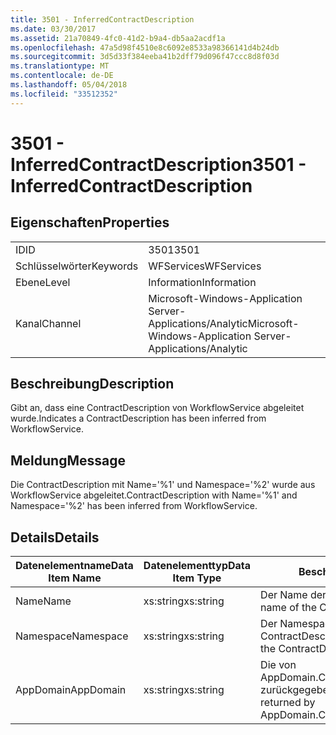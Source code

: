 ```yaml
---
title: 3501 - InferredContractDescription
ms.date: 03/30/2017
ms.assetid: 21a70849-4fc0-41d2-b9a4-db5aa2acdf1a
ms.openlocfilehash: 47a5d98f4510e8c6092e8533a98366141d4b24db
ms.sourcegitcommit: 3d5d33f384eeba41b2dff79d096f47ccc8d8f03d
ms.translationtype: MT
ms.contentlocale: de-DE
ms.lasthandoff: 05/04/2018
ms.locfileid: "33512352"
---
```

# <a name="3501---inferredcontractdescription"></a><span data-ttu-id="1b260-102">3501 - InferredContractDescription</span><span class="sxs-lookup"><span data-stu-id="1b260-102">3501 - InferredContractDescription</span></span>
## <a name="properties"></a><span data-ttu-id="1b260-103">Eigenschaften</span><span class="sxs-lookup"><span data-stu-id="1b260-103">Properties</span></span>  
  
|||  
|-|-|  
|<span data-ttu-id="1b260-104">ID</span><span class="sxs-lookup"><span data-stu-id="1b260-104">ID</span></span>|<span data-ttu-id="1b260-105">3501</span><span class="sxs-lookup"><span data-stu-id="1b260-105">3501</span></span>|  
|<span data-ttu-id="1b260-106">Schlüsselwörter</span><span class="sxs-lookup"><span data-stu-id="1b260-106">Keywords</span></span>|<span data-ttu-id="1b260-107">WFServices</span><span class="sxs-lookup"><span data-stu-id="1b260-107">WFServices</span></span>|  
|<span data-ttu-id="1b260-108">Ebene</span><span class="sxs-lookup"><span data-stu-id="1b260-108">Level</span></span>|<span data-ttu-id="1b260-109">Information</span><span class="sxs-lookup"><span data-stu-id="1b260-109">Information</span></span>|  
|<span data-ttu-id="1b260-110">Kanal</span><span class="sxs-lookup"><span data-stu-id="1b260-110">Channel</span></span>|<span data-ttu-id="1b260-111">Microsoft-Windows-Application Server-Applications/Analytic</span><span class="sxs-lookup"><span data-stu-id="1b260-111">Microsoft-Windows-Application Server-Applications/Analytic</span></span>|  
  
## <a name="description"></a><span data-ttu-id="1b260-112">Beschreibung</span><span class="sxs-lookup"><span data-stu-id="1b260-112">Description</span></span>  
 <span data-ttu-id="1b260-113">Gibt an, dass eine ContractDescription von WorkflowService abgeleitet wurde.</span><span class="sxs-lookup"><span data-stu-id="1b260-113">Indicates a ContractDescription has been inferred from WorkflowService.</span></span>  
  
## <a name="message"></a><span data-ttu-id="1b260-114">Meldung</span><span class="sxs-lookup"><span data-stu-id="1b260-114">Message</span></span>  
 <span data-ttu-id="1b260-115">Die ContractDescription mit Name='%1' und Namespace='%2' wurde aus WorkflowService abgeleitet.</span><span class="sxs-lookup"><span data-stu-id="1b260-115">ContractDescription with Name='%1' and Namespace='%2' has been inferred from WorkflowService.</span></span>  
  
## <a name="details"></a><span data-ttu-id="1b260-116">Details</span><span class="sxs-lookup"><span data-stu-id="1b260-116">Details</span></span>  
  
|<span data-ttu-id="1b260-117">Datenelementname</span><span class="sxs-lookup"><span data-stu-id="1b260-117">Data Item Name</span></span>|<span data-ttu-id="1b260-118">Datenelementtyp</span><span class="sxs-lookup"><span data-stu-id="1b260-118">Data Item Type</span></span>|<span data-ttu-id="1b260-119">Beschreibung</span><span class="sxs-lookup"><span data-stu-id="1b260-119">Description</span></span>|  
|--------------------|--------------------|-----------------|  
|<span data-ttu-id="1b260-120">Name</span><span class="sxs-lookup"><span data-stu-id="1b260-120">Name</span></span>|<span data-ttu-id="1b260-121">xs:string</span><span class="sxs-lookup"><span data-stu-id="1b260-121">xs:string</span></span>|<span data-ttu-id="1b260-122">Der Name der ContractDescription.</span><span class="sxs-lookup"><span data-stu-id="1b260-122">The name of the ContractDescription.</span></span>|  
|<span data-ttu-id="1b260-123">Namespace</span><span class="sxs-lookup"><span data-stu-id="1b260-123">Namespace</span></span>|<span data-ttu-id="1b260-124">xs:string</span><span class="sxs-lookup"><span data-stu-id="1b260-124">xs:string</span></span>|<span data-ttu-id="1b260-125">Der Namespace des ContractDescription.</span><span class="sxs-lookup"><span data-stu-id="1b260-125">The namespace of the ContractDescription.</span></span>|  
|<span data-ttu-id="1b260-126">AppDomain</span><span class="sxs-lookup"><span data-stu-id="1b260-126">AppDomain</span></span>|<span data-ttu-id="1b260-127">xs:string</span><span class="sxs-lookup"><span data-stu-id="1b260-127">xs:string</span></span>|<span data-ttu-id="1b260-128">Die von AppDomain.CurrentDomain.FriendlyName zurückgegebene Zeichenfolge.</span><span class="sxs-lookup"><span data-stu-id="1b260-128">The string returned by AppDomain.CurrentDomain.FriendlyName.</span></span>|
